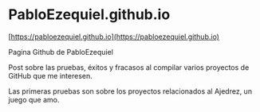 # PabloEzequiel.github.io

[https://pabloezequiel.github.io](https://pabloezequiel.github.io)

Pagina Github de PabloEzequiel

Post sobre las pruebas, éxitos y fracasos al compilar varios proyectos de GitHub que me interesen.

Las primeras pruebas son sobre los proyectos relacionados al Ajedrez, un juego que amo.
